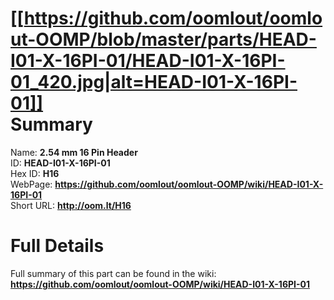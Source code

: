 
[[https://github.com/oomlout/oomlout-OOMP/blob/master/parts/HEAD-I01-X-16PI-01/HEAD-I01-X-16PI-01_420.jpg|alt=HEAD-I01-X-16PI-01]]     
Summary
=================
  
Name: __2.54 mm 16 Pin Header__    
ID: __HEAD-I01-X-16PI-01__   
Hex ID: __H16__   
WebPage: __https://github.com/oomlout/oomlout-OOMP/wiki/HEAD-I01-X-16PI-01__   
Short URL: __http://oom.lt/H16__   

Full Details
==========================
Full summary of this part can be found in the wiki:   
__https://github.com/oomlout/oomlout-OOMP/wiki/HEAD-I01-X-16PI-01__    

